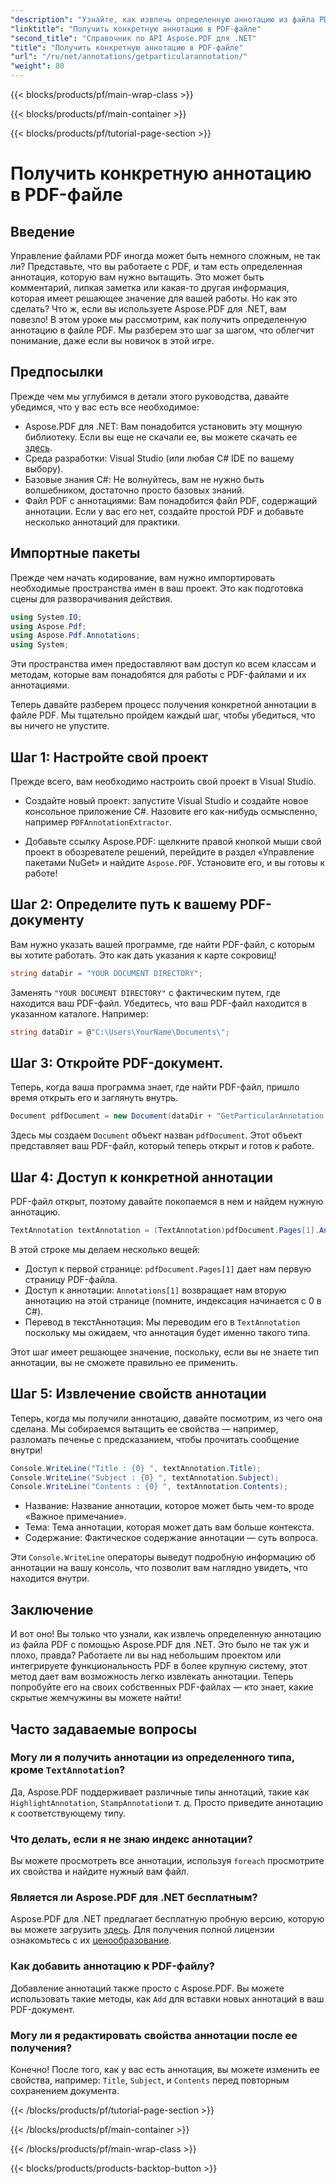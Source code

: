 ```yaml
---
"description": "Узнайте, как извлечь определенную аннотацию из файла PDF с помощью Aspose.PDF для .NET в этом подробном руководстве на 2000 слов. Идеально подходит для разработчиков."
"linktitle": "Получить конкретную аннотацию в PDF-файле"
"second_title": "Справочник по API Aspose.PDF для .NET"
"title": "Получить конкретную аннотацию в PDF-файле"
"url": "/ru/net/annotations/getparticularannotation/"
"weight": 80
---
```


{{< blocks/products/pf/main-wrap-class >}}

{{< blocks/products/pf/main-container >}}

{{< blocks/products/pf/tutorial-page-section >}}

# Получить конкретную аннотацию в PDF-файле

## Введение

Управление файлами PDF иногда может быть немного сложным, не так ли? Представьте, что вы работаете с PDF, и там есть определенная аннотация, которую вам нужно вытащить. Это может быть комментарий, липкая заметка или какая-то другая информация, которая имеет решающее значение для вашей работы. Но как это сделать? Что ж, если вы используете Aspose.PDF для .NET, вам повезло! В этом уроке мы рассмотрим, как получить определенную аннотацию в файле PDF. Мы разберем это шаг за шагом, что облегчит понимание, даже если вы новичок в этой игре.

## Предпосылки

Прежде чем мы углубимся в детали этого руководства, давайте убедимся, что у вас есть все необходимое:

- Aspose.PDF для .NET: Вам понадобится установить эту мощную библиотеку. Если вы еще не скачали ее, вы можете скачать ее [здесь](https://releases.aspose.com/pdf/net/).
- Среда разработки: Visual Studio (или любая C# IDE по вашему выбору).
- Базовые знания C#: Не волнуйтесь, вам не нужно быть волшебником, достаточно просто базовых знаний.
- Файл PDF с аннотациями: Вам понадобится файл PDF, содержащий аннотации. Если у вас его нет, создайте простой PDF и добавьте несколько аннотаций для практики.

## Импортные пакеты

Прежде чем начать кодирование, вам нужно импортировать необходимые пространства имен в ваш проект. Это как подготовка сцены для разворачивания действия.

```csharp
using System.IO;
using Aspose.Pdf;
using Aspose.Pdf.Annotations;
using System;
```

Эти пространства имен предоставляют вам доступ ко всем классам и методам, которые вам понадобятся для работы с PDF-файлами и их аннотациями.

Теперь давайте разберем процесс получения конкретной аннотации в файле PDF. Мы тщательно пройдем каждый шаг, чтобы убедиться, что вы ничего не упустите.

## Шаг 1: Настройте свой проект

Прежде всего, вам необходимо настроить свой проект в Visual Studio. 

- Создайте новый проект: запустите Visual Studio и создайте новое консольное приложение C#. Назовите его как-нибудь осмысленно, например `PDFAnnotationExtractor`.
  
- Добавьте ссылку Aspose.PDF: щелкните правой кнопкой мыши свой проект в обозревателе решений, перейдите в раздел «Управление пакетами NuGet» и найдите `Aspose.PDF`. Установите его, и вы готовы к работе!

## Шаг 2: Определите путь к вашему PDF-документу

Вам нужно указать вашей программе, где найти PDF-файл, с которым вы хотите работать. Это как дать указания к карте сокровищ!

```csharp
string dataDir = "YOUR DOCUMENT DIRECTORY";
```

Заменять `"YOUR DOCUMENT DIRECTORY"` с фактическим путем, где находится ваш PDF-файл. Убедитесь, что ваш PDF-файл находится в указанном каталоге. Например:

```csharp
string dataDir = @"C:\Users\YourName\Documents\";
```

## Шаг 3: Откройте PDF-документ.

Теперь, когда ваша программа знает, где найти PDF-файл, пришло время открыть его и заглянуть внутрь.

```csharp
Document pdfDocument = new Document(dataDir + "GetParticularAnnotation.pdf");
```

Здесь мы создаем `Document` объект назван `pdfDocument`. Этот объект представляет ваш PDF-файл, который теперь открыт и готов к работе.

## Шаг 4: Доступ к конкретной аннотации

PDF-файл открыт, поэтому давайте покопаемся в нем и найдем нужную аннотацию.

```csharp
TextAnnotation textAnnotation = (TextAnnotation)pdfDocument.Pages[1].Annotations[1];
```

В этой строке мы делаем несколько вещей:
- Доступ к первой странице: `pdfDocument.Pages[1]` дает нам первую страницу PDF-файла.
- Доступ к аннотации: `Annotations[1]` возвращает нам вторую аннотацию на этой странице (помните, индексация начинается с 0 в C#).
- Перевод в текстАннотация: Мы переводим его в `TextAnnotation` поскольку мы ожидаем, что аннотация будет именно такого типа.

Этот шаг имеет решающее значение, поскольку, если вы не знаете тип аннотации, вы не сможете правильно ее применить.

## Шаг 5: Извлечение свойств аннотации

Теперь, когда мы получили аннотацию, давайте посмотрим, из чего она сделана. Мы собираемся вытащить ее свойства — например, разломать печенье с предсказанием, чтобы прочитать сообщение внутри!

```csharp
Console.WriteLine("Title : {0} ", textAnnotation.Title);
Console.WriteLine("Subject : {0} ", textAnnotation.Subject);
Console.WriteLine("Contents : {0} ", textAnnotation.Contents);
```

- Название: Название аннотации, которое может быть чем-то вроде «Важное примечание».
- Тема: Тема аннотации, которая может дать вам больше контекста.
- Содержание: Фактическое содержание аннотации — суть вопроса.

Эти `Console.WriteLine` операторы выведут подробную информацию об аннотации на вашу консоль, что позволит вам наглядно увидеть, что находится внутри.

## Заключение

И вот оно! Вы только что узнали, как извлечь определенную аннотацию из файла PDF с помощью Aspose.PDF для .NET. Это было не так уж и плохо, правда? Работаете ли вы над небольшим проектом или интегрируете функциональность PDF в более крупную систему, этот метод дает вам возможность легко извлекать аннотации. Теперь попробуйте его на своих собственных PDF-файлах — кто знает, какие скрытые жемчужины вы можете найти!

## Часто задаваемые вопросы

### Могу ли я получить аннотации из определенного типа, кроме `TextAnnotation`?  
Да, Aspose.PDF поддерживает различные типы аннотаций, такие как `HighlightAnnotation`, `StampAnnotation`и т. д. Просто приведите аннотацию к соответствующему типу.

### Что делать, если я не знаю индекс аннотации?  
Вы можете просмотреть все аннотации, используя `foreach` просмотрите их свойства и найдите нужный вам файл.

### Является ли Aspose.PDF для .NET бесплатным?  
Aspose.PDF для .NET предлагает бесплатную пробную версию, которую вы можете загрузить [здесь](https://releases.aspose.com/). Для получения полной лицензии ознакомьтесь с их [ценообразование](https://purchase.aspose.com/buy).

### Как добавить аннотацию к PDF-файлу?  
Добавление аннотаций также просто с Aspose.PDF. Вы можете использовать такие методы, как `Add` для вставки новых аннотаций в ваш PDF-документ.

### Могу ли я редактировать свойства аннотации после ее получения?  
Конечно! После того, как у вас есть аннотация, вы можете изменить ее свойства, например: `Title`, `Subject`, и `Contents` перед повторным сохранением документа.

{{< /blocks/products/pf/tutorial-page-section >}}

{{< /blocks/products/pf/main-container >}}

{{< /blocks/products/pf/main-wrap-class >}}

{{< blocks/products/products-backtop-button >}}